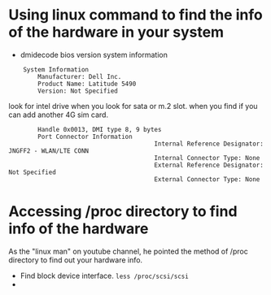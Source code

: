 # Using linux command to find the info of the hardware in your system
- dmidecode
 bios version 
 system information
```
	System Information                                                                                                           
        Manufacturer: Dell Inc.                                                                                              
        Product Name: Latitude 5490                                                                                          
        Version: Not Specified
```
 look for intel drive
 when you look for sata or m.2 slot.
 when you find if you can add another 4G sim card.
```	
		Handle 0x0013, DMI type 8, 9 bytes
		Port Connector Information
										Internal Reference Designator: JNGFF2 - WLAN/LTE CONN
										Internal Connector Type: None
										External Reference Designator: Not Specified
										External Connector Type: None
```
# Accessing /proc directory to find info of the hardware	
As the "linux man" on youtube channel, he pointed the method of /proc directory to find out your hardware info. 
- Find block device interface. `less /proc/scsi/scsi`
-  


